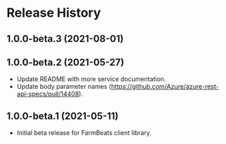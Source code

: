 # Release History

## 1.0.0-beta.3 (2021-08-01)


## 1.0.0-beta.2 (2021-05-27)

- Update README with more service documentation.
- Update body parameter names (https://github.com/Azure/azure-rest-api-specs/pull/14408).

## 1.0.0-beta.1 (2021-05-11)

- Initial beta release for FarmBeats client library.
